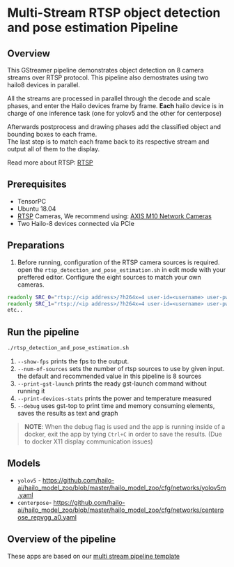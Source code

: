 # Multi-Stream RTSP object detection and pose estimation Pipeline

## Overview

This GStreamer pipeline demonstrates object detection on 8 camera streams over RTSP protocol.
This pipeline also demostrates using two hailo8 devices in parallel.

All the streams are processed in parallel through the decode and scale phases, and enter the Hailo devices frame by frame.
**Each** hailo device is in charge of one inference task (one for yolov5 and the other for centerpose)

Afterwards postprocess and drawing phases add the classified object and bounding boxes to each frame. \
The last step is to match each frame back to its respective stream and output all of them to the display.

Read more about RTSP: [RTSP](../../../../docs/terminology.md#real-time-streaming-protocol-rtsp)

## Prerequisites

- TensorPC
- Ubuntu 18.04
- [RTSP](../../../../docs/terminology.md#real-time-streaming-protocol-rtsp) Cameras, We recommend using: [AXIS M10 Network Cameras](https://www.axis.com/products/axis-m1045-lw)
- Two Hailo-8 devices connected via PCIe

## Preparations

1. Before running, configuration of the RTSP camera sources is required.
open the `rtsp_detection_and_pose_estimation.sh` in edit mode with your preffered editor.
Configure the eight sources to match your own cameras.

```sh
readonly SRC_0="rtsp://<ip address>/?h264x=4 user-id=<username> user-pw=<password>"
readonly SRC_1="rtsp://<ip address>/?h264x=4 user-id=<username> user-pw=<password>"
etc..
```

## Run the pipeline

```sh
./rtsp_detection_and_pose_estimation.sh
```

1. `--show-fps` prints the fps to the output.
2. `--num-of-sources` sets the number of rtsp sources to use by given input. the default and recommended value in this pipeline is 8 sources
3. `--print-gst-launch` prints the ready gst-launch command without running it
4. `--print-devices-stats` prints the power and temperature measured
5. `--debug` uses gst-top to print time and memory consuming elements, saves the results as text and graph

> **NOTE**: When the debug flag is used and the app is running inside of a docker, exit the app by tying `Ctrl+C` in order to save the results. (Due to docker X11 display communication issues)

## Models

- `yolov5` - <https://github.com/hailo-ai/hailo_model_zoo/blob/master/hailo_model_zoo/cfg/networks/yolov5m.yaml>
- `centerpose`- <https://github.com/hailo-ai/hailo_model_zoo/blob/master/hailo_model_zoo/cfg/networks/centerpose_repvgg_a0.yaml>

## Overview of the pipeline

These apps are based on our [multi stream pipeline template](../../../../docs/pipelines/multi_stream.md)